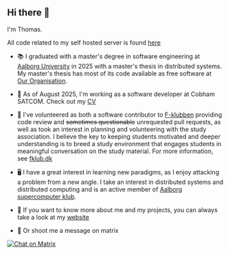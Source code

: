 ## Hi there 👋
I'm Thomas.

All code related to my self hosted server is found [here](https://github.com/Skademaskinen)

* 📚 I graduated with a master's degree in software engineering at [Aalborg University](https://cs.aau.dk) in 2025 with a master's thesis in distributed systems. My master's thesis has most of its code available as free software at [Our Organisation](https://github.com/aau-p9s).

* 💼 As of August 2025, I'm working as a software developer at Cobham SATCOM. Check out my [CV](https://github.com/Mast3rwaf1z/CV)

* 🏫 I've volunteered as both a software contributor to [F-klubben](https://github.com/f-klubben) providing code review and ~~sometimes questionable~~ unrequested pull requests, as well as took an interest in planning and volunteering with the study association. I believe the key to keeping students motivated and deeper understanding is to breed a study environment that engages students in meaningful conversation on the study material. For more information, see [fklub.dk](https://fklub.dk)

* 🖥️ I have a great interest in learning new paradigms, as I enjoy attacking a problem from a new angle. I take an interest in distributed systems and distributed computing and is an active member of [Aalborg supercomputer klub](https://github.com/aalborg-supercomputer-klubben).

* 📄 If you want to know more about me and my projects, you can always take a look at my [website](https://skade.dev)

* 🤙 Or shoot me a message on matrix

[![Chat on Matrix](https://matrix.to/img/matrix-badge.svg)](https://matrix.to/#/@mast3r:skade.dev)
